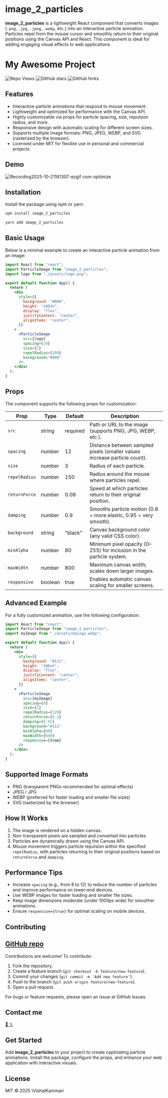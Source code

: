 # image_2_particles

**image_2_particles** is a lightweight React component that converts images (`.png`, `.jpg`, `.jpeg`, `.webp`, etc.) into an interactive particle animation. Particles repel from the mouse cursor and smoothly return to their original positions using the Canvas API and React. This component is ideal for adding engaging visual effects to web applications.
# My Awesome Project

![Repo Views](https://hits.sh/github.com/VishalKammari/image_2_particles.svg?style=flat-square)
![GitHub stars](https://img.shields.io/github/stars/VishalKammari/image_2_particles?style=flat-square)
![GitHub forks](https://img.shields.io/github/forks/VishalKammari/image_2_particles?style=flat-square)

## Features

- Interactive particle animations that respond to mouse movement.
- Lightweight and optimized for performance with the Canvas API.
- Highly customizable via props for particle spacing, size, repulsion radius, and more.
- Responsive design with automatic scaling for different screen sizes.
- Supports multiple image formats: PNG, JPEG, WEBP, and SVG (rasterized by the browser).
- Licensed under MIT for flexible use in personal and commercial projects.
## Demo 
 ![Recording2025-10-21181307-ezgif com-optimize](https://github.com/user-attachments/assets/535e44fa-8bff-4786-93c1-8c0818a75b52)

## Installation

Install the package using npm or yarn:

```bash
npm install image_2_particles
```

```bash
yarn add image_2_particles
```

## Basic Usage

Below is a minimal example to create an interactive particle animation from an image:

```jsx
import React from "react";
import ParticleImage from "image_2_particles";
import logo from "./assets/logo.png";

export default function App() {
  return (
    <div
      style={{
        background: "#000",
        height: "100vh",
        display: "flex",
        justifyContent: "center",
        alignItems: "center",
      }}
    >
      <ParticleImage
        src={logo}
        spacing={10}
        size={3}
        repelRadius={100}
        background="#000"
      />
    </div>
  );
}
```

## Props

The component supports the following props for customization:

| Prop | Type | Default | Description |
| --- | --- | --- | --- |
| `src` | string | required | Path or URL to the image (supports PNG, JPG, WEBP, etc.). |
| `spacing` | number | 12 | Distance between sampled pixels (smaller values increase particle count). |
| `size` | number | 3 | Radius of each particle. |
| `repelRadius` | number | 150 | Radius around the mouse where particles repel. |
| `returnForce` | number | 0.08 | Speed at which particles return to their original position. |
| `damping` | number | 0.9 | Smooths particle motion (0.8 = more elastic, 0.95 = very smooth). |
| `background` | string | "black" | Canvas background color (any valid CSS color). |
| `minAlpha` | number | 80 | Minimum pixel opacity (0–255) for inclusion in the particle system. |
| `maxWidth` | number | 800 | Maximum canvas width; scales down larger images. |
| `responsive` | boolean | true | Enables automatic canvas scaling for smaller screens. |

## Advanced Example

For a fully customized animation, use the following configuration:

```jsx
import React from "react";
import ParticleImage from "image_2_particles";
import myImage from "./assets/myLogo.webp";

export default function App() {
  return (
    <div
      style={{
        background: "#111",
        height: "100vh",
        display: "flex",
        justifyContent: "center",
        alignItems: "center",
      }}
    >
      <ParticleImage
        src={myImage}
        spacing={8}
        size={2}
        repelRadius={120}
        returnForce={0.1}
        damping={0.92}
        background="#111"
        minAlpha={60}
        maxWidth={600}
        responsive={true}
      />
    </div>
  );
}
```

## Supported Image Formats

- PNG (transparent PNGs recommended for optimal effects)
- JPEG / JPG
- WEBP (preferred for faster loading and smaller file sizes)
- SVG (rasterized by the browser)

## How It Works

1. The image is rendered on a hidden canvas.
2. Non-transparent pixels are sampled and converted into particles.
3. Particles are dynamically drawn using the Canvas API.
4. Mouse movement triggers particle repulsion within the specified `repelRadius`, with particles returning to their original positions based on `returnForce` and `damping`.

## Performance Tips

- Increase `spacing` (e.g., from 8 to 12) to reduce the number of particles and improve performance on lower-end devices.
- Use WEBP images for faster loading and smaller file sizes.
- Keep image dimensions moderate (under 1000px wide) for smoother animations.
- Ensure `responsive={true}` for optimal scaling on mobile devices.



## Contributing
## [GitHub repo](https://github.com/VishalKammari/image_2_particles)
Contributions are welcome! To contribute:

1. Fork the repository.
2. Create a feature branch (`git checkout -b feature/new-feature`).
3. Commit your changes (`git commit -m 'Add new feature'`).
4. Push to the branch (`git push origin feature/new-feature`).
5. Open a pull request.

For bugs or feature requests, please open an issue at GitHub Issues.

## Contact me
 [📩 𝕏](https://x.com/vishcodes)

## Get Started


Add **image_2_particles** to your project to create captivating particle animations. Install the package, configure the props, and enhance your web application with interactive visuals.

## License

MIT © 2025 \VishalKammari


